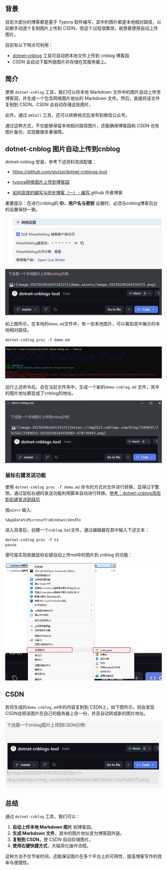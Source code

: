 ## 背景

目前大部分的博客都是基于 Typora 软件编写，其中的图片都是本地相对路径，以前都手动逐个复制图片上传到 CSDN，但这个过程很繁琐，故想着使用自动上传图片。

目前有以下特点可利用：

* [dotnet-cnblog](https://github.com/stulzq/dotnet-cnblogs-tool) 工具可自动把本地文件上传到 cnblog 博客园
* CSDN 会自动下载外链图片并存储在其服务器上。

## 简介

使用 `dotnet-cnblog` 工具，我们可以将本地 Markdown 文件中的图片自动上传至博客园，并生成一个包含网络图片地址的 Markdown 文件。然后，直接将该文件复制到 CSDN，CSDN 会自动存储这些图片。

此外，通过 `md2all` 工具，还可以转换格式后发布到微信公众号。

通过这种方式，不仅能够保留本地相对路径图片，还能确保博客园和 CSDN 也有图片备份，实现数据多重保障。

## dotnet-cnblog 图片自动上传到cnblog

dotnet-cnblog 安装，参考下述资料完成配置：

* https://github.com/stulzq/dotnet-cnblogs-tool

* [typora转换图片上传到博客园 ](https://www.cnblogs.com/shengliC/p/14410298.html)
* [如何高效的编写与同步博客（一）- 编写 ](https://www.cnblogs.com/stulzq/p/9043632.html) github 作者博客

重要提示：在进行cnblog的 **ID、用户名与密钥** 设置时，必须与cnblog博客后台的设置保持一致。

![image-20250206164821850](markdown博客写作图片自动上传.assets/image-20250206164821850.png)

![image-20250206164559534](markdown博客写作图片自动上传.assets/image-20250206164559534.png)

如上图所示，在本地的`demo.md`文件中，有一张本地图片，可以看到其中展示的本地相对路径。

```shell
dotnet-cnblog proc -f demo.md
```

![image-20250206165005204](markdown博客写作图片自动上传.assets/image-20250206165005204.png)

运行上述命令后，会在当前文件夹中，生成一个新的`demo-cnblog.md` 文件，其中的图片地址都变成了cnblog的地址。

![image-20250206165048343](markdown博客写作图片自动上传.assets/image-20250206165048343.png)

### 鼠标右键发送功能

使用 `dotnet-cnblog proc -f demo.md` 命令的方式对文件进行转换，显得过于繁琐。通过鼠标右键的发送功能利用脚本自动进行转换。[参考：dotnet-cnblog添加到右键发送到踩坑 ](https://www.cnblogs.com/l1j1ng/p/15408133.html)

按`win+r` 输入:

```shell
%AppData%\Microsoft\Windows\SendTo
```
进入目录后，创建一个`cnblog.bat`文件，通过编辑器在其中输入下述文本：

```shell
dotnet-cnblog proc -f %1
pause
```

便可是实现依据鼠标右键自动上传md中的图片到 cnblog 的功能：

![image-20250206181214858](markdown博客写作图片自动上传.assets/image-20250206181214858.png)



## CSDN

若将生成的`demo-cnblog.md`中的内容复制到 CSDN上，如下图所示，则会发现CSDN会把该图片在自己的服务器上存一份，并且自动转成新的图片地址。

![image-20250206175903337](markdown博客写作图片自动上传.assets/image-20250206175903337.png)

## 总结

通过 `dotnet-cnblog` 工具，我们可以：

1. **自动上传本地 Markdown 图片** 到博客园。
2. **生成 Markdown 文件**，其中的图片地址变为博客园外链。
3. **复制到 CSDN**，使 CSDN 自动存储图片。
4. **使用右键快捷方式**，大幅简化操作流程。

这种方法不仅节省时间，还能保证图片在多个平台上的可用性，提高博客写作的效率与便捷性。
